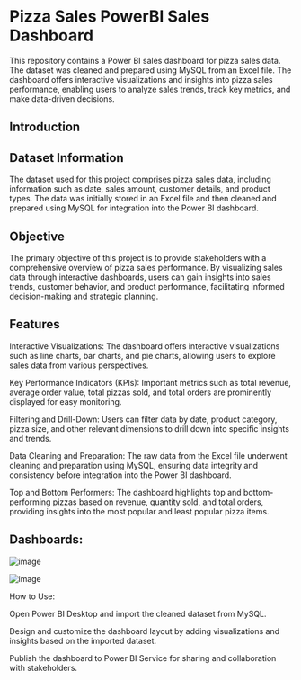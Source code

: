 # Pizza Sales PowerBI Sales Dashboard

This repository contains a Power BI sales dashboard for pizza sales data. The dataset was cleaned and prepared using MySQL from an Excel file. The dashboard offers interactive visualizations and insights into pizza sales performance, enabling users to analyze sales trends, track key metrics, and make data-driven decisions.

## Introduction

## Dataset Information

The dataset used for this project comprises pizza sales data, including information such as date, sales amount, customer details, and product types. The data was initially stored in an Excel file and then cleaned and prepared using MySQL for integration into the Power BI dashboard.

## Objective

The primary objective of this project is to provide stakeholders with a comprehensive overview of pizza sales performance. By visualizing sales data through interactive dashboards, users can gain insights into sales trends, customer behavior, and product performance, facilitating informed decision-making and strategic planning.

## Features

Interactive Visualizations: The dashboard offers interactive visualizations such as line charts, bar charts, and pie charts, allowing users to explore sales data from various perspectives.

Key Performance Indicators (KPIs): Important metrics such as total revenue, average order value, total pizzas sold, and total orders are prominently displayed for easy monitoring.

Filtering and Drill-Down: Users can filter data by date, product category, pizza size, and other relevant dimensions to drill down into specific insights and trends.

Data Cleaning and Preparation: The raw data from the Excel file underwent cleaning and preparation using MySQL, ensuring data integrity and consistency before integration into the Power BI dashboard.

Top and Bottom Performers: The dashboard highlights top and bottom-performing pizzas based on revenue, quantity sold, and total orders, providing insights into the most popular and least popular pizza items.

## Dashboards: 
![image](https://github.com/Sreshta05/Pizza-Sales/assets/76899515/a68d2069-8288-4951-8fd6-8bbc21426217)

![image](https://github.com/Sreshta05/Pizza-Sales/assets/76899515/82973341-8518-44e2-96f4-c8c3778728fb)

How to Use:

Open Power BI Desktop and import the cleaned dataset from MySQL.

Design and customize the dashboard layout by adding visualizations and insights based on the imported dataset.

Publish the dashboard to Power BI Service for sharing and collaboration with stakeholders.


